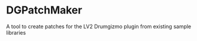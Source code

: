 # DGPatchMaker
A tool to create patches for the LV2 Drumgizmo plugin from existing sample libraries
